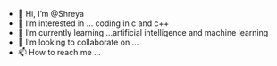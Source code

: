 - 👋 Hi, I’m @Shreya
- 👀 I’m interested in ... coding in c and c++
- 🌱 I’m currently learning ...artificial intelligence and machine learning
- 💞️ I’m looking to collaborate on ...
- 📫 How to reach me ...

<!---
Shreyao2012/Shreyao2012 is a ✨ special ✨ repository because its `README.md` (this file) appears on your GitHub profile.
You can click the Preview link to take a look at your changes.
--->
